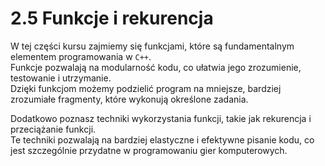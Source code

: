# 2.5 Funkcje i rekurencja

W tej części kursu zajmiemy się funkcjami, które są fundamentalnym elementem programowania w `C++`.  
Funkcje pozwalają na modularność kodu, co ułatwia jego zrozumienie, testowanie i utrzymanie.  
Dzięki funkcjom możemy podzielić program na mniejsze, bardziej zrozumiałe fragmenty, które wykonują określone zadania.

Dodatkowo poznasz techniki wykorzystania funkcji, takie jak rekurencja i przeciążanie funkcji.  
Te techniki pozwalają na bardziej elastyczne i efektywne pisanie kodu, co jest szczególnie przydatne w programowaniu gier komputerowych.